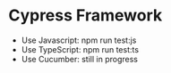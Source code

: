 # Cypress Framework

* Use Javascript: npm run test:js
* Use TypeScript: npm run test:ts
* Use Cucumber: still in progress